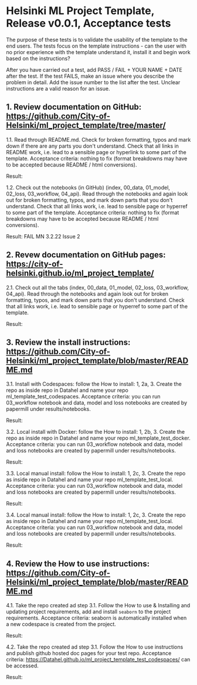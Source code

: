 # Helsinki ML Project Template, Release v0.0.1, Acceptance tests

The purpose of these tests is to validate the usability of the template to the end users.
The tests focus on the template instructions - can the user with no prior experience with the template understand it, install it and begin work based on the instructions?

After you have carried out a test, add PASS / FAIL + YOUR NAME + DATE after the test. If the test FAILS, make an issue where you describe the problem in detail. Add the issue number to the list after the test. Unclear instructions are a valid reason for an issue.

## 1. Review documentation on GitHub: https://github.com/City-of-Helsinki/ml_project_template/tree/master/

1.1. Read through README.md. Check for broken formatting, typos and mark down if there are any parts you don't understand. Check that all links in README work, i.e. lead to a sensible page or hyperlink to some part of the template. Acceptance criteria: nothing to fix (format breakdowns may have to be accepted because README / html conversions).

  Result:

1.2. Check out the notebooks (in GitHub) (index, 00_data, 01_model, 02_loss, 03_workflow, 04_api). Read through the notebooks and again look out for broken formatting, typos, and mark down parts that you don't understand. Check that all links work, i.e. lead to sensible page or hyperref to some part of the template. Acceptance criteria: nothing to fix (format breakdowns may have to be accepted because README / html conversions).

  Result: FAIL MN 3.2.22 Issue 2

## 2. Revew documentation on GitHub pages: https://city-of-helsinki.github.io/ml_project_template/

2.1. Check out all the tabs (index, 00_data, 01_model, 02_loss, 03_workflow, 04_api). Read through the notebooks and again look out for broken formatting, typos, and mark down parts that you don't understand. Check that all links work, i.e. lead to sensible page or hyperref to some part of the template.

  Result:

## 3. Review the install instructions: https://github.com/City-of-Helsinki/ml_project_template/blob/master/README.md

3.1. Install with Codespaces: follow the How to install: 1, 2a, 3. Create the repo as inside repo in Datahel and name your repo ml_template_test_codespaces. Acceptance criteria: you can run 03_workflow notebook and data, model and loss notebooks are created by papermill under results/notebooks.

  Result:

3.2. Local install with Docker: follow the How to install: 1, 2b, 3. Create the repo as inside repo in Datahel and name your repo ml_template_test_docker. Acceptance criteria: you can run 03_workflow notebook and data, model and loss notebooks are created by papermill under results/notebooks.

  Result:

3.3. Local manual install: follow the How to install: 1, 2c, 3. Create the repo as inside repo in Datahel and name your repo ml_template_test_local. Acceptance criteria: you can run 03_workflow notebook and data, model and loss notebooks are created by papermill under results/notebooks.

  Result:

3.4. Local manual install: follow the How to install: 1, 2c, 3. Create the repo as inside repo in Datahel and name your repo ml_template_test_local. Acceptance criteria: you can run 03_workflow notebook and data, model and loss notebooks are created by papermill under results/notebooks.

  Result:

## 4. Review the How to use instructions: https://github.com/City-of-Helsinki/ml_project_template/blob/master/README.md

4.1. Take the repo created ad step 3.1. Follow the How to use & Installing and updating project requirements, add and install `seaborn` to the project requirements. Acceptance criteria: seaborn is automatically installed when a new codespace is created from the project.

  Result:

4.2. Take the repo created ad step 3.1. Follow the How to use instructions and publish github hosted doc pages for your test repo. Acceptance criteria: https://Datahel.github.io/ml_project_template_test_codespaces/ can be accessed.

  Result:

